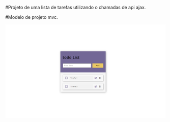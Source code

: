 #Projeto de uma lista de tarefas utilizando o chamadas de api ajax.

#Modelo de projeto mvc.

<img src="todolist.png" alt="">
